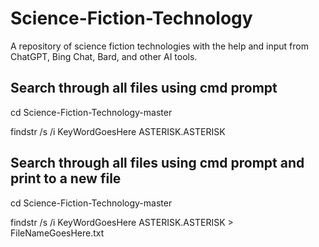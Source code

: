 # Science-Fiction-Technology
A repository of science fiction technologies with the help
and input from ChatGPT, Bing Chat, Bard, and other AI tools.

## Search through all files using cmd prompt
cd Science-Fiction-Technology-master

findstr /s /i KeyWordGoesHere ASTERISK.ASTERISK

## Search through all files using cmd prompt and print to a new file
cd Science-Fiction-Technology-master

findstr /s /i KeyWordGoesHere ASTERISK.ASTERISK > FileNameGoesHere.txt
